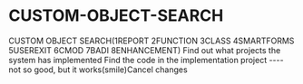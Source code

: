# CUSTOM-OBJECT-SEARCH
CUSTOM OBJECT SEARCH(1REPORT 2FUNCTION 3CLASS 4SMARTFORMS 5USEREXIT 6CMOD 7BADI 8ENHANCEMENT)
Find out what projects the system has implemented
Find the code in the implementation project
----not so good, but it works(smile)Cancel changes
